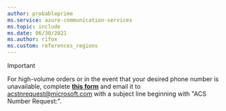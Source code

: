 ```yaml
---
author: probableprime
ms.service: azure-communication-services
ms.topic: include
ms.date: 06/30/2021
ms.author: rifox
ms.custom: references_regions
---
```


> [!IMPORTANT]
> For high-volume orders or in the event that your desired phone number is unavailable, complete **[this form](https://github.com/Azure/Communication/blob/master/Forms/ACS%20-%20Bulk%20Number%20Acquisition.docx)** and email it to acstnrequest@microsoft.com with a subject line beginning with "ACS Number Request:".

